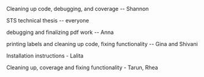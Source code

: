 Cleaning up code, debugging, and coverage -- Shannon

STS technical thesis -- everyone 

debugging and finalizing pdf work -- Anna

printing labels and cleaning up code, fixing functionality -- Gina and Shivani

Installation instructions - Lalita

Cleaning up, coverage and fixing functionality - Tarun, Rhea





